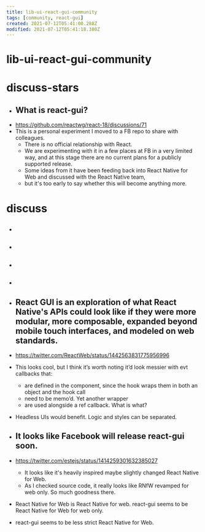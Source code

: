 ```yaml
---
title: lib-ui-react-gui-community
tags: [community, react-gui]
created: 2021-07-12T05:41:00.288Z
modified: 2021-07-12T05:41:18.380Z
---
```


# lib-ui-react-gui-community

# discuss-stars

- ## What is react-gui?
- https://github.com/reactwg/react-18/discussions/71
- This is a personal experiment I moved to a FB repo to share with colleagues. 
  - There is no official relationship with React. 
  - We are experimenting with it in a few places at FB in a very limited way, and at this stage there are no current plans for a publicly supported release. 
  - Some ideas from it have been feeding back into React Native for Web and discussed with the React Native team, 
  - but it's too early to say whether this will become anything more.
# discuss
- ## 

- ## 

- ## 

- ## 

- ## React GUI is an exploration of what React Native's APIs could look like if they were more modular, more composable, expanded beyond mobile touch interfaces, and modeled on web standards.
- https://twitter.com/ReactWeb/status/1442563831775956996
- This looks cool, but I think it’s worth noting it’d look messier with evt callbacks that:
  - are defined in the component, since the hook wraps them in both an object and the hook call
  - need to be memo’d. Yet another wrapper
  - are used alongside a ref callback. What is what?
- Headless UIs would benefit. Logic and styles can be separated.

- ## It looks like Facebook will release react-gui soon. 
- https://twitter.com/estejs/status/1414259301632385027
  - It looks like it's heavily inspired maybe slightly changed React Native for Web.
  - As I checked source code, it really looks like RNfW revamped for web only. So much goodness there.
- React Native for Web is React Native for web. react-gui seems to be React Native for Web for web only.
- react-gui seems to be less strict React Native for Web.
